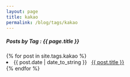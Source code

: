 ```yaml
---
layout: page
title: kakao
permalink: /blog/tags/kakao
---
```

 
<h5> Posts by Tag : {{ page.title }} </h5>

<div class="card">
{% for post in site.tags.kakao %}
 <li class="category-posts"><span>{{ post.date | date_to_string }}</span> &nbsp; <a href="{{ post.url }}">{{ post.title }}</a></li>
{% endfor %}
</div>
